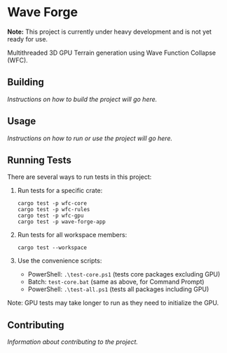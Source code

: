 # Wave Forge

**Note:** This project is currently under heavy development and is not yet ready for use.

Multithreaded 3D GPU Terrain generation using Wave Function Collapse (WFC).

## Building

_Instructions on how to build the project will go here._

## Usage

_Instructions on how to run or use the project will go here._

## Running Tests

There are several ways to run tests in this project:

1. Run tests for a specific crate:

   ```
   cargo test -p wfc-core
   cargo test -p wfc-rules
   cargo test -p wfc-gpu
   cargo test -p wave-forge-app
   ```

2. Run tests for all workspace members:

   ```
   cargo test --workspace
   ```

3. Use the convenience scripts:
   - PowerShell: `.\test-core.ps1` (tests core packages excluding GPU)
   - Batch: `test-core.bat` (same as above, for Command Prompt)
   - PowerShell: `.\test-all.ps1` (tests all packages including GPU)

Note: GPU tests may take longer to run as they need to initialize the GPU.

## Contributing

_Information about contributing to the project._
